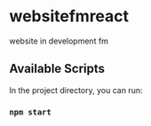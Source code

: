 # websitefmreact
website in development fm 

## Available Scripts

In the project directory, you can run:

### `npm start`

